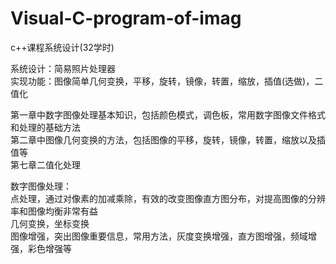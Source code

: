 # Visual-C-program-of-imag
c++课程系统设计(32学时)  
  
系统设计：简易照片处理器  
实现功能：图像简单几何变换，平移，旋转，镜像，转置，缩放，插值(选做)，二值化  
  
第一章中数字图像处理基本知识，包括颜色模式，调色板，常用数字图像文件格式和处理的基础方法   
第二章中图像几何变换的方法，包括图像的平移，旋转，镜像，转置，缩放以及插值等  
第七章二值化处理  

数字图像处理：  
点处理，通过对像素的加减乘除，有效的改变图像直方图分布，对提高图像的分辨率和图像均衡非常有益  
几何变换，坐标变换  
图像增强，突出图像重要信息，常用方法，灰度变换增强，直方图增强，频域增强，彩色增强等  
